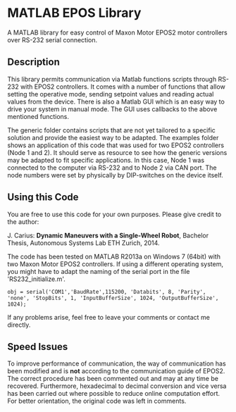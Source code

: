 MATLAB EPOS Library
===================
A MATLAB library for easy control of Maxon Motor EPOS2 motor controllers over RS-232 serial connection.

Description
------------------

This library permits communication via Matlab functions scripts through RS-232 with EPOS2 controllers. It comes with a number of functions that allow setting the operative mode, sending setpoint values and reading actual values from the device.
There is also a Matlab GUI which is an easy way to drive your system in manual mode. The GUI uses callbacks to the above mentioned functions.

The generic folder contains scripts that are not yet tailored to a specific solution and provide the easiest way to be adapted.
The examples folder shows an application of this code that was used for two EPOS2 controllers (Node 1 and 2). It should serve as resource to see how the generic versions may be adapted to fit specific applications. In this case, Node 1 was connected to the computer via RS-232 and to Node 2 via CAN port. The node numbers were set by physically by DIP-switches on the device itself.


Using this Code
----------------
You are free to use this code for your own purposes. Please give credit to the author:

J. Carius: **Dynamic Maneuvers with a Single-Wheel Robot**, Bachelor Thesis, Autonomous Systems Lab ETH Zurich, 2014.

The code has been tested on MATLAB R2013a on Windows 7 (64bit) with two Maxon Motor EPOS2 controllers. If using a different operating system, you might have to adapt the naming of the serial port in the file 'RS232_initialize.m'.

    obj = serial('COM1','BaudRate',115200, 'Databits', 8, 'Parity', 'none', 'StopBits', 1, 'InputBufferSize', 1024, 'OutputBufferSize', 1024);

If any problems arise, feel free to leave your comments or contact me directly.

Speed Issues
-------------
To improve performance of communication, the way of communication has been modified and is **not** according to the communication guide of EPOS2. The correct procedure has been commented out and may at any time be recovered. Furthermore, hexadecimal to decimal conversion and vice versa has been carried out where possible to reduce online computation effort. For better orientation, the original code was left in comments.
